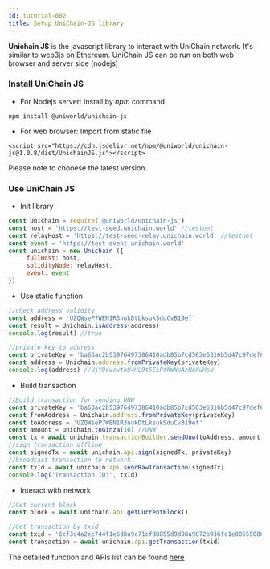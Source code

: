```yaml
---
id: tutorial-002
title: Setup UniChain-JS library
---
```


__Unichain JS__ is the javascript library to interact with UniChain network. It's similar to web3js on Ethereum. UniChain JS can be run on both web browser and server side (nodejs)

### Install UniChain JS 

- For Nodejs server: Install by _npm_ command
```
npm install @uniworld/unichain-js
```

- For web browser: Import from static file 
```
<script src="https://cdn.jsdelivr.net/npm/@uniworld/unichain-js@1.0.8/dist/UnichainJS.js"></script>
```
Please note to chooese the latest version.

### Use UniChain JS

- Init library
```js
const Unichain = require('@uniworld/unichain-js')
const host = 'https://test-seed.unichain.world' //testnet
const relayHost = 'https://test-seed-relay.unichain.world' //testnet
const event = 'https://test-event.unichain.world' 
const unichain = new Unichain ({
     fullHost: host, 
     solidityNode: relayHost,
     event: event
})
```

- Use static function
```js
//check address validity
const address = 'UZQWseP7WEN1R3nukDtLksukSduCvB19ef'
const result = Unichain.isAddress(address)
console.log(result) //true

//private key to address
const privateKey = 'ba63ac2b53976497386410adb85b7cd563e6316b5d47c97def69275635b150d1'
const address = Unichain.address.fromPrivateKey(privateKey)
console.log(address) //UjYDcuewthU4HL9t5EiPfhWNuAzHAXuHsU
```

- Build transaction 
```js
//Build transaction for sending UNW
const privateKey = 'ba63ac2b53976497386410adb85b7cd563e6316b5d47c97def69275635b150d1'
const fromAddress = Unichain.address.fromPrivateKey(privateKey)
const toAddress = 'UZQWseP7WEN1R3nukDtLksukSduCvB19ef'
const amount = unichain.toGinza(10) //UNW 
const tx = await unichain.transactionBuilder.sendUnw(toAddress, amount, fromAddress)
//sign transaction offline 
const signedTx = await unichain.api.sign(signedTx, privateKey)
//broadcast transaction to network
const txId = await unichain.api.sendRawTransaction(signedTx)
console.log('Transaction ID:', txId)
```

- Interact with network
```js
//Get current block
const block = await unichain.api.getCurrentBlock()

//Get transaction by txid
const txid = '6cf3c4a2ec744f1e6d8a9c71cfd8855d9d98a9072b936fc1e00555086d3121f3'
const transaction = await unichain.api.getTransaction(txid)
```

The detailed function and APIs list can be found [here](../unichainJS)